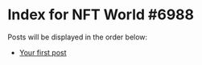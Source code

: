 # Index for NFT World #6988
Posts will be displayed in the order below:

- [Your first post](./001-first.md)

